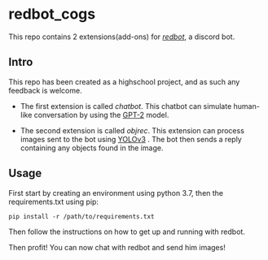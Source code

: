 # redbot_cogs
This repo contains 2 extensions(add-ons) for [*redbot*](https://github.com/Cog-Creators/Red-DiscordBot), a discord bot.

## Intro
This repo has been created as a highschool project, and as such any feedback is welcome.

- The first extension is called *chatbot*. This chatbot can simulate human-like conversation by using the [GPT-2](https://github.com/openai/gpt-2) model.

- The second extension is called *objrec*. This extension can process images sent to the bot using [YOLOv3](https://github.com/wizyoung/YOLOv3_TensorFlow) . The bot then sends a reply containing any objects found in the image.

## Usage
First start by creating an environment using python 3.7, then the requirements.txt using pip:

```
pip install -r /path/to/requirements.txt
``` 

Then follow the instructions on how to get up and running with redbot.

Then profit! You can now chat with redbot and send him images!